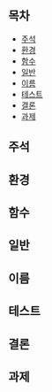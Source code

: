 ## 목차 ##
- [주석](#1)
- [환경](#2)
- [함수](#3)
- [일반](#4)
- [이름](#5)
- [테스트](#6)
- [결론](#7)
- [과제](#8)

<a name="1"></a>
## 주석 ##

<a name="2"></a>
## 환경 ##

<a name="3"></a>
## 함수 ##

<a name="4"></a>
## 일반 ##

<a name="5"></a>
## 이름 ##

<a name="6"></a>
## 테스트 ##

<a name="7"></a>
## 결론 ##

<a name="8"></a>
## 과제 ##
